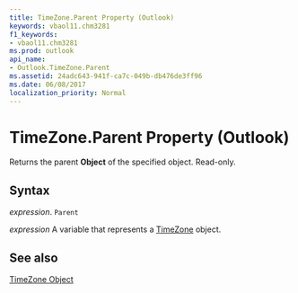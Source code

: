 ```yaml
---
title: TimeZone.Parent Property (Outlook)
keywords: vbaol11.chm3281
f1_keywords:
- vbaol11.chm3281
ms.prod: outlook
api_name:
- Outlook.TimeZone.Parent
ms.assetid: 24adc643-941f-ca7c-049b-db476de3ff96
ms.date: 06/08/2017
localization_priority: Normal
---
```



# TimeZone.Parent Property (Outlook)

Returns the parent  **Object** of the specified object. Read-only.


## Syntax

 _expression_. `Parent`

_expression_ A variable that represents a [TimeZone](./Outlook.TimeZone.md) object.


## See also


[TimeZone Object](Outlook.TimeZone.md)

